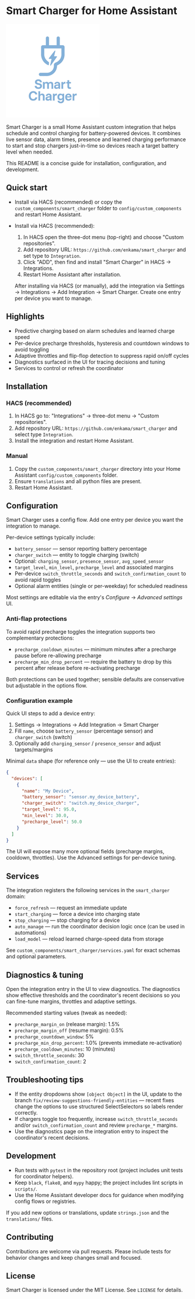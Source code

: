 # Smart Charger for Home Assistant

  <img alt="Smart Charger logo" src="https://raw.githubusercontent.com/enkama/smart_charger/master/logo/icon.png">

Smart Charger is a small Home Assistant custom integration that helps schedule and control charging for battery-powered devices. It combines live sensor data, alarm times, presence and learned charging performance to start and stop chargers just-in-time so devices reach a target battery level when needed.

This README is a concise guide for installation, configuration, and development.

## Quick start

- Install via HACS (recommended) or copy the `custom_components/smart_charger` folder to `config/custom_components` and restart Home Assistant.
- Install via HACS (recommended):

  1. In HACS open the three-dot menu (top-right) and choose "Custom repositories".
  2. Add repository URL: `https://github.com/enkama/smart_charger` and set type to `Integration`.
  3. Click "ADD", then find and install "Smart Charger" in HACS → Integrations.
  4. Restart Home Assistant after installation.

  After installing via HACS (or manually), add the integration via Settings → Integrations → Add Integration → Smart Charger. Create one entry per device you want to manage.

## Highlights

- Predictive charging based on alarm schedules and learned charge speed
- Per-device precharge thresholds, hysteresis and countdown windows to avoid toggling
- Adaptive throttles and flip-flop detection to suppress rapid on/off cycles
- Diagnostics surfaced in the UI for tracing decisions and tuning
- Services to control or refresh the coordinator

## Installation

### HACS (recommended)
1. In HACS go to: "Integrations" → three-dot menu → "Custom repositories".
2. Add repository URL: `https://github.com/enkama/smart_charger` and select type `Integration`.
3. Install the integration and restart Home Assistant.

### Manual
1. Copy the `custom_components/smart_charger` directory into your Home Assistant `config/custom_components` folder.
2. Ensure `translations` and all python files are present.
3. Restart Home Assistant.

## Configuration

Smart Charger uses a config flow. Add one entry per device you want the integration to manage.

Per-device settings typically include:

- `battery_sensor` — sensor reporting battery percentage
- `charger_switch` — entity to toggle charging (switch)
- Optional: `charging_sensor`, `presence_sensor`, `avg_speed_sensor`
- `target_level`, `min_level`, `precharge_level` and associated margins
- Per-device `switch_throttle_seconds` and `switch_confirmation_count` to avoid rapid toggles
- Optional alarm entities (single or per-weekday) for scheduled readiness

Most settings are editable via the entry's *Configure* → *Advanced settings* UI.

### Anti-flap protections

To avoid rapid precharge toggles the integration supports two complementary protections:

- `precharge_cooldown_minutes` — minimum minutes after a precharge pause before re-allowing precharge
- `precharge_min_drop_percent` — require the battery to drop by this percent after release before re-activating precharge

Both protections can be used together; sensible defaults are conservative but adjustable in the options flow.

### Configuration example

Quick UI steps to add a device entry:

1. Settings → Integrations → Add Integration → Smart Charger
2. Fill `name`, choose `battery_sensor` (percentage sensor) and `charger_switch` (switch)
3. Optionally add `charging_sensor` / `presence_sensor` and adjust targets/margins

Minimal `data` shape (for reference only — use the UI to create entries):

```json
{
  "devices": [
    {
      "name": "My Device",
      "battery_sensor": "sensor.my_device_battery",
      "charger_switch": "switch.my_device_charger",
      "target_level": 95.0,
      "min_level": 30.0,
      "precharge_level": 50.0
    }
  ]
}
```

The UI will expose many more optional fields (precharge margins, cooldown, throttles). Use the Advanced settings for per-device tuning.

## Services

The integration registers the following services in the `smart_charger` domain:

- `force_refresh` — request an immediate update
- `start_charging` — force a device into charging state
- `stop_charging` — stop charging for a device
- `auto_manage` — run the coordinator decision logic once (can be used in automations)
- `load_model` — reload learned charge-speed data from storage

See `custom_components/smart_charger/services.yaml` for exact schemas and optional parameters.

## Diagnostics & tuning

Open the integration entry in the UI to view diagnostics. The diagnostics show effective thresholds and the coordinator's recent decisions so you can fine-tune margins, throttles and adaptive settings.

Recommended starting values (tweak as needed):

- `precharge_margin_on` (release margin): 1.5%
- `precharge_margin_off` (resume margin): 0.5%
- `precharge_countdown_window`: 5%
- `precharge_min_drop_percent`: 1.0% (prevents immediate re-activation)
- `precharge_cooldown_minutes`: 10 (minutes)
- `switch_throttle_seconds`: 30
- `switch_confirmation_count`: 2

## Troubleshooting tips

- If the entity dropdowns show `[object Object]` in the UI, update to the branch `fix/review-suggestions-friendly-entities` — recent fixes change the options to use structured SelectSelectors so labels render correctly.
- If chargers toggle too frequently, increase `switch_throttle_seconds` and/or `switch_confirmation_count` and review `precharge_*` margins.
- Use the diagnostics page on the integration entry to inspect the coordinator's recent decisions.

## Development

- Run tests with `pytest` in the repository root (project includes unit tests for coordinator helpers).
- Keep `black`, `flake8`, and `mypy` happy; the project includes lint scripts in `scripts/`.
- Use the Home Assistant developer docs for guidance when modifying config flows or registries.

If you add new options or translations, update `strings.json` and the `translations/` files.

## Contributing

Contributions are welcome via pull requests. Please include tests for behavior changes and keep changes small and focused.

## License

Smart Charger is licensed under the MIT License. See `LICENSE` for details.
